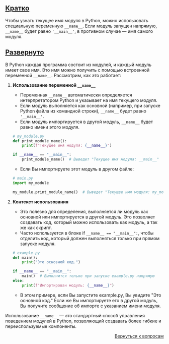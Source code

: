 ## <u>Кратко</u>

Чтобы узнать текущее имя модуля в Python, можно использовать специальную переменную `__name__`. Если модуль запущен
напрямую, `__name__` будет равно `'__main__'`, в противном случае — имя самого модуля.

## <u>Развернуто</u>

В Python каждая программа состоит из модулей, и каждый модуль имеет свое имя. Это имя можно получить с помощью
встроенной переменной `__name__`. Рассмотрим, как это работает:

1. **Использование переменной `__name__`**
    - Переменная `__name__` автоматически определяется интерпретатором Python и указывает на имя текущего модуля.
    - Если модуль выполняется как основной (например, при запуске Python файла из командной строки), `__name__` будет
      равно `'__main__'`.
    - Если модуль импортируется в другой модуль, `__name__` будет равно имени этого модуля.
    ```Python
    # my_module.py
    def print_module_name():
        print(f"Текущее имя модуля: {__name__}")

    if __name__ == "__main__":
        print_module_name()  # Выведет "Текущее имя модуля: __main__"
    ```
    - Если Вы импортируете этот модуль в другом файле:
    ```Python
    # main.py
    import my_module

    my_module.print_module_name()  # Выведет "Текущее имя модуля: my_module"
    ```

2. **Контекст использования**
    - Это полезно для определения, выполняется ли модуль как основной или импортируется в другой модуль. Это позволяет
      создавать код, который можно использовать как модуль, а так же как скрипт.
    - Часто используется в блоке if `__name__ == "__main__":`, чтобы отделить код, который должен выполняться только при
      прямом запуске модуля.
    ```Python
    # example.py
    def main():
        print("Это основной код.")

    if __name__ == "__main__":
        main()  # Выполнится только при запуске example.py напрямую
    else:
        print(f"Импортирован модуль: {__name__}")
    ```
    - В этом примере, если Вы запустите example.py, Вы увидите "Это основной код." Если же Вы импортируете его в
      другой модуль, Вы получите сообщение об импорте с указанием имени модуля.

Использование `__name__` — это стандартный способ управления поведением модулей в Python, позволяющий создавать более
гибкие и переиспользуемые компоненты.

<div align="right">

[Вернуться к вопросам](../Вопросы.md)

</div>
